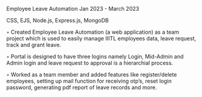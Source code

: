 Employee Leave Automation
Jan 2023 - March 2023

CSS, EJS, Node.js, Express.js, MongoDB


◦ Created Employee Leave Automation (a web application) as a team project which is used to easily
manage IIITL employees data, leave request, track and grant leave.

◦ Portal is designed to have three logins namely Login, Mid-Admin and Admin login and leave request to
approval is a hierarchial process.

◦ Worked as a team member and added features like register/delete employees, setting up mail function for
receiving otp’s, reset login password, generating pdf report of leave records and more.

